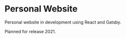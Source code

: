 # Personal Website

Personal website in development using React and Gatsby.

Planned for release 2021.
